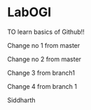 # LabOGI
TO learn basics of Github!!

Change no 1 from master

Change no 2 from master

Change 3 from branch1

Change 4 from branch 1

Siddharth 
